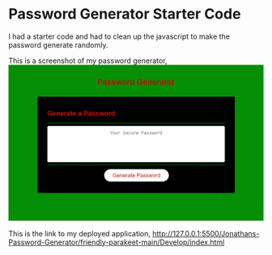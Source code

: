 # Password Generator Starter Code

I had a starter code and had to clean up the javascript to make the password generate randomly.

This is a screenshot of my password generator, ![Alt text](../-_-Password-Generator.png)

This is the link to my deployed application, http://127.0.0.1:5500/Jonathans-Password-Generator/friendly-parakeet-main/Develop/index.html
